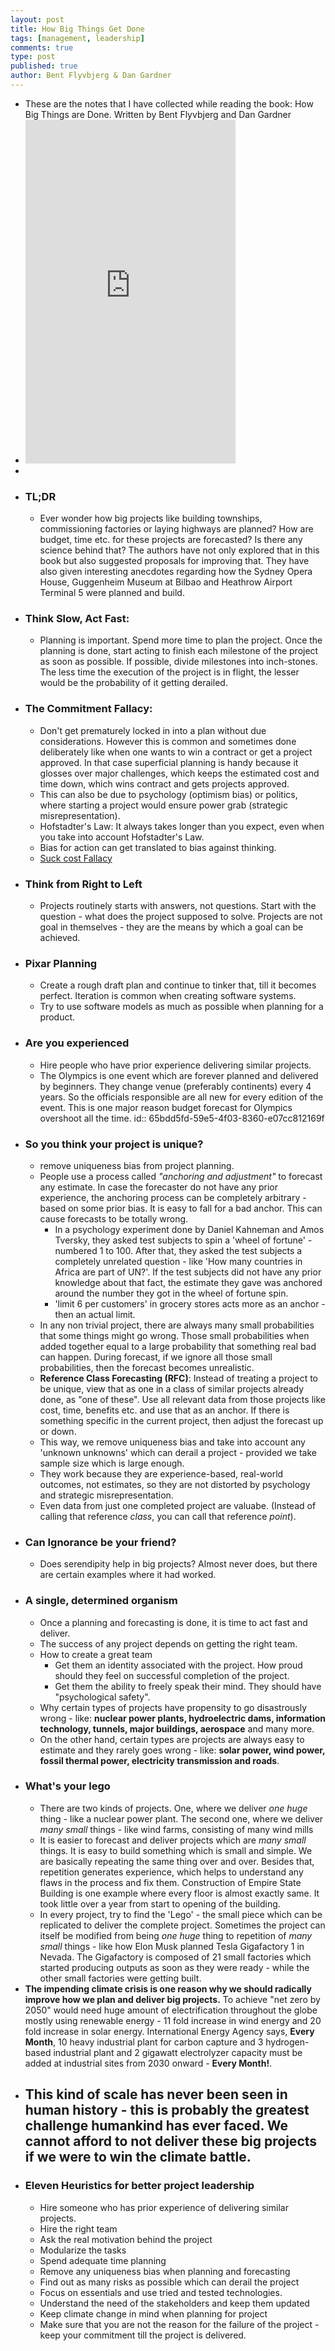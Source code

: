 ```yaml
---
layout: post
title: How Big Things Get Done
tags: [management, leadership]
comments: true
type: post
published: true
author: Bent Flyvbjerg & Dan Gardner
---
```


- These are the notes that I have collected while reading the book: How Big Things are Done. Written by Bent Flyvbjerg and Dan Gardner
- <iframe type="text/html" sandbox="allow-scripts allow-same-origin allow-popups" width="336" height="550" frameborder="0" allowfullscreen style="max-width:100%" src="https://read.amazon.com/kp/card?asin=B0B3HS4C98&preview=newtab&linkCode=kpe&ref_=cm_sw_r_kb_dp_HKMTAKR07DQ1EMKX8CDA" ></iframe>
-
- ### TL;DR
	- Ever wonder how big projects like building townships, commissioning factories or laying highways are planned? How are budget, time etc. for these projects are forecasted? Is there any science behind that? The authors have not only explored that in this book but also suggested proposals for improving that.  They have also given interesting anecdotes regarding how the Sydney Opera House, Guggenheim Museum at Bilbao and Heathrow Airport Terminal 5 were planned and build.
- ### Think Slow, Act Fast:
	- Planning is important. Spend more time to plan the project. Once the planning is done, start acting to finish each milestone of the project as soon as possible. If possible, divide milestones into inch-stones. The less time the execution of the project is in flight, the lesser would be the probability of it getting derailed.
- ### The Commitment Fallacy:
	- Don't get prematurely locked in into a plan without due considerations. However this is common and sometimes done deliberately like when one wants to win a contract or get a project approved. In that case superficial planning is handy because it glosses over major challenges, which keeps the estimated cost and time down, which wins contract and gets projects approved.
	- This can also be due to psychology (optimism bias) or politics, where starting a project would ensure power grab (strategic misrepresentation).
	- Hofstadter's Law: It always takes longer than you expect, even when you take into account Hofstadter's Law.
	- Bias for action can get translated to bias against thinking.
	- [Suck cost Fallacy](https://en.wikipedia.org/wiki/Sunk_cost)
- ### Think from Right to Left
	- Projects routinely starts with answers, not questions. Start with the question - what does the project supposed to solve. Projects are not goal in themselves - they are the means by which a goal can be achieved.
- ### Pixar Planning
	- Create a rough draft plan and continue to tinker that, till it becomes perfect. Iteration is common when creating software systems.
	- Try to use software models as much as possible when planning for a product.
- ### Are you experienced
	- Hire people who have prior experience delivering similar projects.
	- The Olympics is one event which are forever planned and delivered by beginners. They change venue (preferably continents) every 4 years. So the officials responsible are all new for every edition of the event. This is one major reason budget forecast for Olympics overshoot all the time.
	  id:: 65bdd5fd-59e5-4f03-8360-e07cc812169f
- ### So you think your project is unique?
	- remove uniqueness bias from project planning.
	- People use a process called _"anchoring and adjustment"_ to forecast any estimate. In case the forecaster do not have any prior experience, the anchoring process can be completely arbitrary - based on some prior bias. It is easy to fall for a bad anchor. This can cause forecasts to be totally wrong.
		- In a psychology experiment done by Daniel Kahneman and Amos Tversky, they asked test subjects to spin a 'wheel of fortune' - numbered 1 to 100. After that, they asked the test subjects a completely unrelated question - like 'How many countries in Africa are part of UN?'. If the test subjects did not have any prior knowledge about that fact, the estimate they gave was anchored around the number they got in the wheel of fortune spin.
		- 'limit 6 per customers' in grocery stores acts more as an anchor - then an actual limit.
	- In any non trivial project, there are always many small probabilities that some things might go wrong. Those small probabilities when added together equal to a large probability that something real bad can happen. During forecast, if we ignore all those small probabilities, then the forecast becomes unrealistic.
	- **Reference Class Forecasting (RFC)**: Instead of treating a project to be unique, view that as one in a class of similar projects already done, as "one of these". Use all relevant data from those projects like cost, time, benefits etc. and use that as an anchor. If there is something specific in the current project, then adjust the forecast up or down.
	- This way, we remove uniqueness bias and take into account any 'unknown unknowns' which can derail a project - provided we take sample size which is large enough.
	- They work because they are experience-based, real-world outcomes, not estimates, so they are not distorted by psychology and strategic misrepresentation.
	- Even data from just one completed project are valuabe. (Instead of calling that reference _class_, you can call that reference _point_).
- ### Can Ignorance be your friend?
	- Does serendipity help in big projects? Almost never does, but there are certain examples where it had worked.
- ### A single, determined organism
	- Once a planning and forecasting is done, it is time to act fast and deliver.
	- The success of any project depends on getting the right team.
	- How to create a great team
		- Get them an identity associated with the project. How proud should they feel on successful completion of the project.
		- Get them the ability to freely speak their mind. They should have "psychological safety".
	- Why certain types of projects have propensity to go disastrously wrong - like: **nuclear power plants, hydroelectric dams, information technology, tunnels, major buildings, aerospace** and many more.
	- On the other hand, certain types are projects are always easy to estimate and they rarely goes wrong - like: **solar power, wind power, fossil thermal power, electricity transmission and roads**.
- ### What's your lego
	- There are two kinds of projects. One, where we deliver _one huge_ thing - like a nuclear power plant. The second one, where we deliver _many small_ things - like wind farms, consisting of many wind mills
	- It is easier to forecast and deliver projects which are _many small_ things. It is easy to build something which is small and simple. We are basically repeating the same thing over and over. Besides that, repetition generates experience, which helps to understand any flaws in the process and fix them. Construction of Empire State Building is one example where every floor is almost exactly same. It took little over a year  from start to opening of the building.
	- In every project, try to find the 'Lego' - the small piece which can be replicated to deliver the complete project. Sometimes the project can itself be modified from being _one huge_ thing to repetition of _many small_ things - like how Elon Musk planned Tesla Gigafactory 1 in Nevada. The Gigafactory is composed of 21 small factories which started producing outputs as soon as they were ready - while the other small factories were getting built.
- **The impending climate crisis is one reason why we should radically improve how we plan and deliver big projects.** To achieve "net zero by 2050" would need huge amount of electrification throughout the globe mostly using renewable energy - 11 fold increase in wind energy and 20 fold increase in solar energy. International Energy Agency says, **Every Month**, 10 heavy industrial plant for carbon capture and 3 hydrogen-based industrial plant and 2 gigawatt electrolyzer capacity must be added at industrial sites from 2030 onward - **Every Month!**.
- This kind of scale has never been seen in human history - this is probably the greatest challenge humankind has ever faced. We cannot afford to not deliver these big projects if we were to win the climate battle.
	-
- ### Eleven Heuristics for better project leadership
	- Hire someone who has prior experience of delivering similar projects.
	- Hire the right team
	- Ask the real motivation behind the project
	- Modularize the tasks
	- Spend adequate time planning
	- Remove any uniqueness bias when planning and forecasting
	- Find out as many risks as possible which can derail the project
	- Focus on essentials and use tried and tested technologies.
	- Understand the need of the stakeholders and keep them updated
	- Keep climate change in mind when planning for project
	- Make sure that you are not the reason for the failure of the project - keep your commitment till the project is delivered.